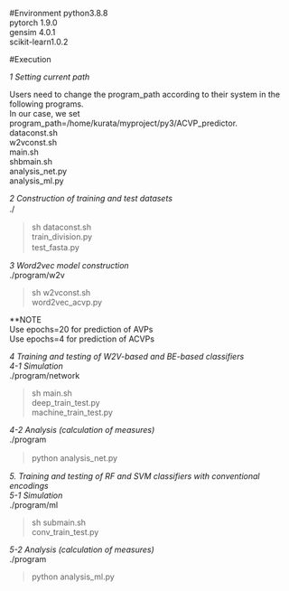 
#Environment 
 python3.8.8  
 pytorch 1.9.0  
 gensim 4.0.1  
 scikit-learn1.0.2  
 
 
#Execution

*1 Setting current path*  

 Users need to change the program_path according to their system in the following programs.  
 In our case, we set program_path=/home/kurata/myproject/py3/ACVP_predictor.  
 dataconst.sh    
 w2vconst.sh     
 main.sh   
 shbmain.sh   
 analysis_net.py   
 analysis_ml.py   
 
*2 Construction of training and test datasets*  
./  　
>sh dataconst.sh  
 train_division.py  
 test_fasta.py  　　
 
*3 Word2vec model construction*  
./program/w2v  
>sh w2vconst.sh  
 word2vec_acvp.py  
 
**NOTE  
 Use epochs=20  for prediction of AVPs  
 Use epochs=4   for prediction of ACVPs  
 
*4 Training and testing of W2V-based and BE-based classifiers*  
*4-1 Simulation*  
./program/network  
>sh main.sh  
 deep_train_test.py  
 machine_train_test.py  

*4-2 Analysis (calculation of measures)*  
./program  
>python analysis_net.py  　

*5. Training and testing of RF and SVM classifiers with conventional encodings*  
*5-1 Simulation*  
./program/ml  
>sh submain.sh  
 conv_train_test.py  

*5-2 Analysis (calculation of measures)*  
./program  
>python analysis_ml.py   

